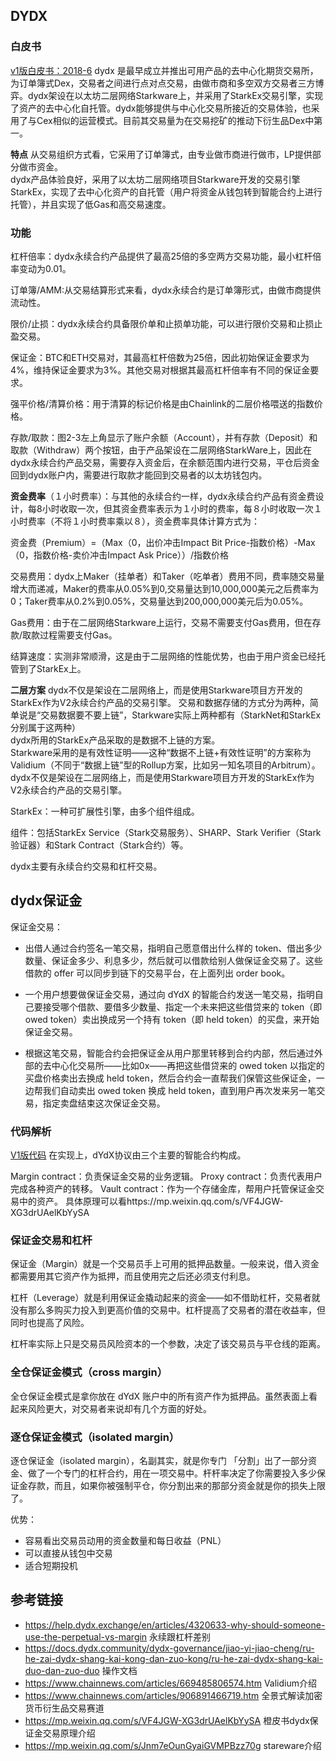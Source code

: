 ## DYDX

### 白皮书
[v1版白皮书：2018-6](https://whitepaper.dydx.exchange/)
dydx 是最早成立并推出可用产品的去中心化期货交易所，为订单簿式Dex，交易者之间进行点对点交易，由做市商和多空双方交易者三方博弈。dydx架设在以太坊二层网络Starkware上，并采用了StarkEx交易引擎，实现了资产的去中心化自托管。dydx能够提供与中心化交易所接近的交易体验，也采用了与Cex相似的运营模式。目前其交易量为在交易挖矿的推动下衍生品Dex中第一。

**特点**
从交易组织方式看，它采用了订单簿式，由专业做市商进行做市，LP提供部分做市资金。  
dydx产品体验良好，采用了以太坊二层网络项目Starkware开发的交易引擎StarkEx，实现了去中心化资产的自托管（用户将资金从钱包转到智能合约上进行托管），并且实现了低Gas和高交易速度。  

### 功能
杠杆倍率：dydx永续合约产品提供了最高25倍的多空两方交易功能，最小杠杆倍率变动为0.01。  

订单簿/AMM:从交易结算形式来看，dydx永续合约是订单簿形式，由做市商提供流动性。

限价/止损：dydx永续合约具备限价单和止损单功能，可以进行限价交易和止损止盈交易。

保证金：BTC和ETH交易对，其最高杠杆倍数为25倍，因此初始保证金要求为4%，维持保证金要求为3%。其他交易对根据其最高杠杆倍率有不同的保证金要求。

强平价格/清算价格：用于清算的标记价格是由Chainlink的二层价格喂送的指数价格。

存款/取款：图2-3左上角显示了账户余额（Account），并有存款（Deposit）和取款（Withdraw）两个按钮，由于产品架设在二层网络StarkWare上，因此在dydx永续合约产品交易，需要存入资金后，在余额范围内进行交易，平仓后资金回到dydx账户内，需要进行取款才能回到交易者的以太坊钱包内。

**资金费率**（１小时费率）：与其他的永续合约一样，dydx永续合约产品有资金费设计，每8小时收取一次，但其资金费率表示为１小时的费率，每８小时收取一次１小时费率（不将１小时费率乘以８），资金费率具体计算方式为：

资金费（Premium）=（Max（0，出价冲击Impact Bit Price-指数价格）-Max（0，指数价格-卖价冲击Impact Ask Price））/指数价格

交易费用：dydx上Maker（挂单者）和Taker（吃单者）费用不同，费率随交易量增大而递减，Maker的费率从0.05%到0,交易量达到10,000,000美元之后费率为0；Taker费率从0.2%到0.05%，交易量达到200,000,000美元后为0.05%。  

Gas费用：由于在二层网络Starkware上运行，交易不需要支付Gas费用，但在存款/取款过程需要支付Gas。

结算速度：实测非常顺滑，这是由于二层网络的性能优势，也由于用户资金已经托管到了StarkEx上。

**二层方案** 
dydx不仅是架设在二层网络上，而是使用Starkware项目方开发的StarkEx作为V2永续合约产品的交易引擎。
交易和数据存储的方式分为两种，简单说是“交易数据要不要上链”，Starkware实际上两种都有（StarkNet和StarkEx分别属于这两种）  
dydx所用的StarkEx产品采取的是数据不上链的方案。  
Starkware采用的是有效性证明——这种“数据不上链+有效性证明”的方案称为Validium（不同于“数据上链”型的Rollup方案，比如另一知名项目的Arbitrum）。
dydx不仅是架设在二层网络上，而是使用Starkware项目方开发的StarkEx作为V2永续合约产品的交易引擎。

StarkEx：一种可扩展性引擎，由多个组件组成。

组件：包括StarkEx Service（Stark交易服务）、SHARP、Stark Verifier（Stark验证器）和Stark Contract（Stark合约）等。

dydx主要有永续合约交易和杠杆交易。
## dydx保证金

保证金交易：

- 出借人通过合约签名一笔交易，指明自己愿意借出什么样的 token、借出多少数量、保证金多少、利息多少，然后就可以借款给别人做保证金交易了。这些借款的 offer 可以同步到链下的交易平台，在上面列出 order book。

- 一个用户想要做保证金交易，通过向 dYdX 的智能合约发送一笔交易，指明自己要接受哪个借款、要借多少数量、指定一个未来把这些借贷来的 token（即 owed token）卖出换成另一个持有 token（即 held token）的买盘，来开始保证金交易。

- 根据这笔交易，智能合约会把保证金从用户那里转移到合约内部，然后通过外部的去中心化交易所——比如0x——再把这些借贷来的 owed token 以指定的买盘价格卖出去换成 held token，然后合约会一直帮我们保管这些保证金，一边帮我们自动卖出 owed token 换成 held token，直到用户再次发来另一笔交易，指定卖盘结束这次保证金交易。

### 代码解析
[V1版代码](https://github.com/dydxprotocol/protocol_v1)
在实现上，dYdX协议由三个主要的智能合约构成。  

Margin contract：负责保证金交易的业务逻辑。
Proxy contract：负责代表用户完成各种资产的转移。
Vault contract：作为一个存储金库，帮用户托管保证金交易中的资产。
具体原理可以看https://mp.weixin.qq.com/s/VF4JGW-XG3drUAelKbYySA  



### 保证金交易和杠杆

保证金（Margin）就是一个交易员手上可用的抵押品数量。一般来说，借入资金都需要用其它资产作为抵押，而且使用完之后还必须支付利息。

杠杆（Leverage）就是利用保证金撬动起来的资金——如不借助杠杆，交易者就没有那么多购买力投入到更高价值的交易中。杠杆提高了交易者的潜在收益率，但同时也提高了风险。

杠杆率实际上只是交易员风险资本的一个参数，决定了该交易员与平仓线的距离。

### 全仓保证金模式（cross margin）
全仓保证金模式是拿你放在 dYdX 账户中的所有资产作为抵押品。虽然表面上看起来风险更大，对交易者来说却有几个方面的好处。  


### 逐仓保证金模式（isolated margin）

逐仓保证金（isolated margin），名副其实，就是你专门 「分割」出了一部分资金、做了一个专门的杠杆合约，用在一项交易中。杆杆率决定了你需要投入多少保证金存款，而且，如果你被强制平仓，你分割出来的那部分资金就是你的损失上限了。

优势：
- 容易看出交易员动用的资金数量和每日收益（PNL）
- 可以直接从钱包中交易
- 适合短期投机




## 参考链接
- https://help.dydx.exchange/en/articles/4320633-why-should-someone-use-the-perpetual-vs-margin  永续跟杠杆差别
- https://docs.dydx.community/dydx-governance/jiao-yi-jiao-cheng/ru-he-zai-dydx-shang-kai-kong-dan-zuo-kong/ru-he-zai-dydx-shang-kai-duo-dan-zuo-duo 操作文档  
- https://www.chainnews.com/articles/669485806574.htm Validium介绍
- https://www.chainnews.com/articles/906891466719.htm  全景式解读加密货币衍生品交易赛道  
- https://mp.weixin.qq.com/s/VF4JGW-XG3drUAelKbYySA  橙皮书dydx保证金交易原理介绍
- https://mp.weixin.qq.com/s/Jnm7eOunGyaiGVMPBzz70g stareware介绍
